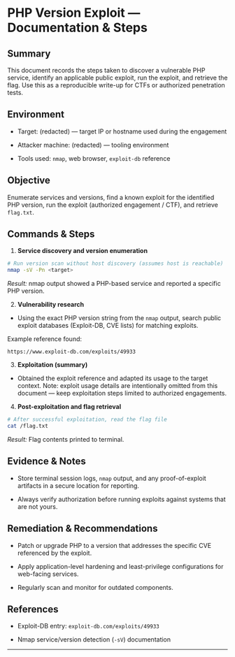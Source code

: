 # PHP Version Exploit — Documentation & Steps

## Summary

This document records the steps taken to discover a vulnerable PHP service, identify an applicable public exploit, run the exploit, and retrieve the flag. Use this as a reproducible write-up for CTFs or authorized penetration tests.

## Environment

- Target: (redacted) — target IP or hostname used during the engagement
    
- Attacker machine: (redacted) — tooling environment
    
- Tools used: `nmap`, web browser, `exploit-db` reference
    

## Objective

Enumerate services and versions, find a known exploit for the identified PHP version, run the exploit (authorized engagement / CTF), and retrieve `flag.txt`.

## Commands & Steps

1. **Service discovery and version enumeration**
    

```bash
# Run version scan without host discovery (assumes host is reachable)
nmap -sV -Pn <target>
```

_Result:_ nmap output showed a PHP-based service and reported a specific PHP version.

2. **Vulnerability research**
    

- Using the exact PHP version string from the `nmap` output, search public exploit databases (Exploit-DB, CVE lists) for matching exploits.
    

Example reference found:

```
https://www.exploit-db.com/exploits/49933
```

3. **Exploitation (summary)**
    

- Obtained the exploit reference and adapted its usage to the target context. Note: exploit usage details are intentionally omitted from this document — keep exploitation steps limited to authorized engagements.
    

4. **Post-exploitation and flag retrieval**
    

```bash
# After successful exploitation, read the flag file
cat /flag.txt
```

_Result:_ Flag contents printed to terminal.

## Evidence & Notes

- Store terminal session logs, `nmap` output, and any proof-of-exploit artifacts in a secure location for reporting.
    
- Always verify authorization before running exploits against systems that are not yours.
    

## Remediation & Recommendations

- Patch or upgrade PHP to a version that addresses the specific CVE referenced by the exploit.
    
- Apply application-level hardening and least-privilege configurations for web-facing services.
    
- Regularly scan and monitor for outdated components.
    

## References

- Exploit-DB entry: `exploit-db.com/exploits/49933`
    
- Nmap service/version detection (`-sV`) documentation
    

---
